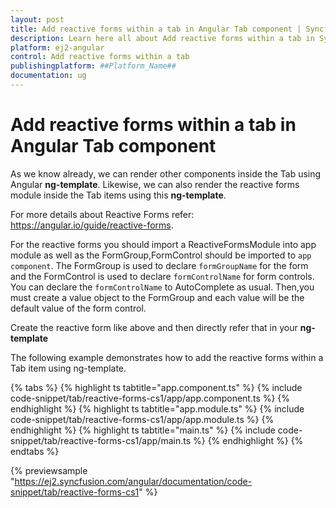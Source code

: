 ```yaml
---
layout: post
title: Add reactive forms within a tab in Angular Tab component | Syncfusion
description: Learn here all about Add reactive forms within a tab in Syncfusion ##Platform_Name## Tab component of Syncfusion Essential JS 2 and more.
platform: ej2-angular
control: Add reactive forms within a tab 
publishingplatform: ##Platform_Name##
documentation: ug
---
```


# Add reactive forms within a tab in Angular Tab component

As we know already, we can render other components inside the Tab using Angular **ng-template**. Likewise, we can also render the reactive forms
module inside the Tab items using this **ng-template**.

For more details about Reactive Forms refer: <https://angular.io/guide/reactive-forms>.

For the reactive forms you should import a ReactiveFormsModule into app module as well as the FormGroup,FormControl should be imported to
`app component`. The FormGroup is used to declare `formGroupName` for the form and the FormControl is used to declare `formControlName` for
form controls. You can declare the `formControlName` to AutoComplete as usual. Then,you must create a value object to the FormGroup and each
value will be the default value of the form control.

Create the reactive form like above and then directly refer that in your **ng-template**

The following example demonstrates how to add the reactive forms within a Tab item using ng-template.

{% tabs %}
{% highlight ts tabtitle="app.component.ts" %}
{% include code-snippet/tab/reactive-forms-cs1/app/app.component.ts %}
{% endhighlight %}
{% highlight ts tabtitle="app.module.ts" %}
{% include code-snippet/tab/reactive-forms-cs1/app/app.module.ts %}
{% endhighlight %}
{% highlight ts tabtitle="main.ts" %}
{% include code-snippet/tab/reactive-forms-cs1/app/main.ts %}
{% endhighlight %}
{% endtabs %}
  
{% previewsample "https://ej2.syncfusion.com/angular/documentation/code-snippet/tab/reactive-forms-cs1" %}